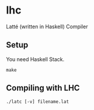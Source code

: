 # lhc
Latté (written in Haskell) Compiler

## Setup

You need Haskell Stack.

```make```

## Compiling with LHC

```./latc [-v] filename.lat```
